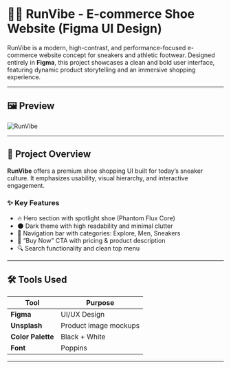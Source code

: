 # 🏃‍♂️ RunVibe - E-commerce Shoe Website (Figma UI Design)

RunVibe is a modern, high-contrast, and performance-focused e-commerce website concept for sneakers and athletic footwear. Designed entirely in **Figma**, this project showcases a clean and bold user interface, featuring dynamic product storytelling and an immersive shopping experience.

---

## 🖼️ Preview
![RunVibe](https://github.com/user-attachments/assets/44301a0c-4dfb-4557-ade0-09c973834581)



---

## 🎯 Project Overview

**RunVibe** offers a premium shoe shopping UI built for today’s sneaker culture. It emphasizes usability, visual hierarchy, and interactive engagement.

### ✨ Key Features
- 🔥 Hero section with spotlight shoe (Phantom Flux Core)
- 🌑 Dark theme with high readability and minimal clutter
- 🧭 Navigation bar with categories: Explore, Men, Sneakers
- 🛒 “Buy Now” CTA with pricing & product description
- 🔍 Search functionality and clean top menu

---

## 🛠️ Tools Used

| Tool          | Purpose                        |
|---------------|--------------------------------|
| **Figma**     | UI/UX Design                   |
| **Unsplash**  | Product image mockups |
| **Color Palette** | Black + White |
| **Font**       | Poppins |

---
